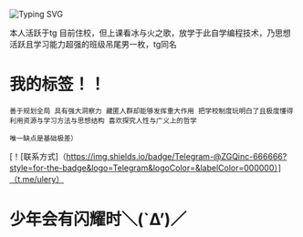 ![Typing SVG](https://readme-typing-svg.herokuapp.com?color=%23000000&size=35&duration=4000&center=true&vCenter=true&multiline=false&width=500&height=100&lines=Hi👋我是SJC;一名来自福建的高三学生)

本人活跃于tg  目前住校，但上课看冰与火之歌，放学于此自学编程技术，乃思想活跃且学习能力超强的班级吊尾男一枚，tg同名

# 我的标签！！
`善于规划全局 具有强大洞察力 藏匿人群却能够发挥重大作用 把学校制度玩明白了且极度懂得利用资源与学习方法与思想结构 喜欢探究人性与广义上的哲学 `

`唯一缺点是基础极差）`

[！[联系方式]（https://img.shields.io/badge/Telegram-@ZGQinc-666666?style=for-the-badge&logo=Telegram&logoColor=&labelColor=000000）]（t.me/ulery）

# 少年会有闪耀时＼(`Δ’)／
<!--
**Ulery/Ulery** is a ✨ _special_ ✨ repository because its `README.md` (this file) appears on your GitHub profile.

Here are some ideas to get you started:

- 🔭 I’m currently working on ...
- 🌱 I’m currently learning ...
- 👯 I’m looking to collaborate on ...
- 🤔 I’m looking for help with ...
- 💬 Ask me about ...
- 📫 How to reach me: ...
- 😄 Pronouns: ...
- ⚡ Fun fact: ...
-->
